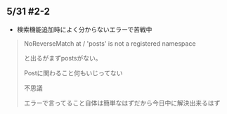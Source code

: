 ## 5/31 #2-2

* 検索機能追加時によく分からないエラーで苦戦中

>
>NoReverseMatch at /
'posts' is not a registered namespace
>
>と出るがまずpostsがない。
>
>Postに関わること何もいじってない
>
>不思議
>
>エラーで言ってること自体は簡単なはずだから今日中に解決出来るはず